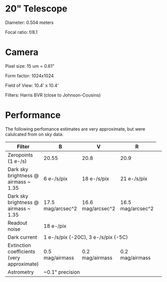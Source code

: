 # 20" Telescope

Diameter: 0.504 meters

Focal ratio: f/8.1

# Camera

Pixel size: 15 um = 0.61"

Form factor: 1024x1024

Field of View: 10.4' x 10.4'

Filters: Harris BVR (close to Johnson-Cousins)

# Performance

The following perfomance estimates are very approximate, but were calulcated from on sky data.

|Filter|B|V|R
|-|-|-|-
|Zeropoints (1 e-/s) | 20.55 | 20.8 | 20.9 
|Dark sky brightness @ airmass ~ 1.35 | 6 e-/s/pix | 18 e-/s/pix | 21 e-/s/pix 
|Dark sky brightness @ airmass ~ 1.35 | 17.5 mag/arcsec^2 | 16.6 mag/arcsec^2 | 16.5 mag/arcsec^2 
|Readout noise | 18 e-/pix |||
|Dark current  <td colspan=3> 1 e-/s/pix (-20C), 3 e-/s/pix (-5C) </td>
|Extinction coefficients (very approximate) | 0.5 mag/airmass | 0.2 mag/airmass | 0.2 mag/airmass 
|Astrometry  <td colspan=3> ~0.1" precision </td>




